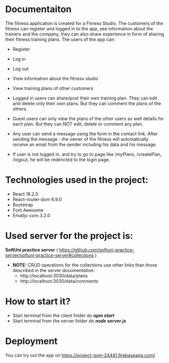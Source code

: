 # Documentaiton

The fitness application is created for a Fitness Studio. The customers of the fitness can register and logged in to the app, see information about the trainers and the company, they can also share experience in form of sharing their fitness training plans. 
The users of the app can:
-	Register
-	Log in
-	Log out
-	View information about the fitness studio
-	View training plans of other customers

-	Logged in users can share/post their own training plan. They can edit and delete only their own plans. But they can comment the plans of the others.
-	Guest users can only view the plans of the other users as well details for each plan. But they can NOT edit, delete or comment any plan.
-	Any user can send a message using the form in the contact link. After sending the message - the owner of the fitness will automatically receive an email from the sender including his data and his message. 
-   If user is not logged in, and try to go to page like /myPlans, /createPlan, /logout, he will be redericted to the login page.

# Technologies used in the project:
-	React 18.2.0
-	React-router-dom 6.9.0
-	Bootstrap
-	Font Awesome
-	Emailjs-com 3.2.0

# Used server for the project is:
**SoftUni practice server** ( https://github.com/softuni-practice-server/softuni-practice-server#collections ) 
-	**NOTE:** CRUD operations for the collections use other links than those described in the server documentation:
    -	http://localhost:3030/data/plans
    -   http://localhost:3030/data/comments

# How to start it?
-	Start terminal from the client folder do ***npm start***
-	Start terminal from the server folder do ***node server.js***


# Deployment
You can try out the app on https://project-gym-24441.firebaseapp.com/
